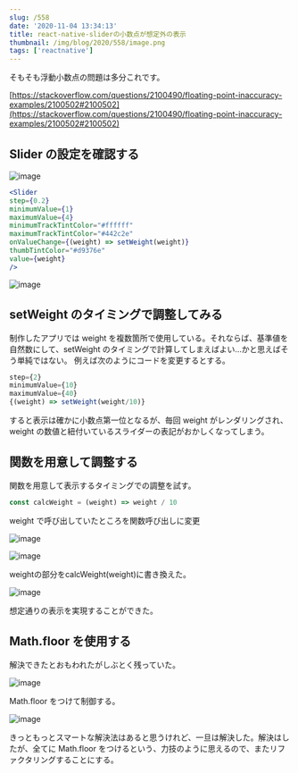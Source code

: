 ```yaml
---
slug: /558
date: '2020-11-04 13:34:13'
title: react-native-sliderの小数点が想定外の表示
thumbnail: /img/blog/2020/558/image.png
tags: ['reactnative']
---
```

そもそも浮動小数点の問題は多分これです。

[https://stackoverflow.com/questions/2100490/floating-point-inaccuracy-examples/2100502#2100502](https://stackoverflow.com/questions/2100490/floating-point-inaccuracy-examples/2100502#2100502)

## Slider の設定を確認する

![image](../../../../images/2020/10/image-11.png)

```jsx
<Slider
step={0.2}
minimumValue={1}
maximumValue={4}
minimumTrackTintColor="#ffffff"
maximumTrackTintColor="#442c2e"
onValueChange={(weight) => setWeight(weight)}
thumbTintColor="#d9376e"
value={weight}
/>
```

![image](../../../../images/2020/10/image-12.png)

## setWeight のタイミングで調整してみる

制作したアプリでは weight を複数箇所で使用している。それならば、基準値を自然数にして、setWeight のタイミングで計算してしまえばよい…かと思えばそう単純ではない。
例えば次のようにコードを変更するとする。

```jsx
step={2}
minimumValue={10}
maximumValue={40}
{(weight) => setWeight(weight/10)}
```

すると表示は確かに小数点第一位となるが、毎回 weight がレンダリングされ、weight の数値と紐付いているスライダーの表記がおかしくなってしまう。

## 関数を用意して調整する

関数を用意して表示するタイミングでの調整を試す。

```javascript
const calcWeight = (weight) => weight / 10
```

weight で呼び出していたところを関数呼び出しに変更

![image](../../../../images/2020/10/image-13.png)

![image](../../../../images/2020/10/image-14.png)

weightの部分をcalcWeight(weight)に書き換えた。

![image](../../../../images/2020/10/image-15.png)

想定通りの表示を実現することができた。

## Math.floor を使用する

解決できたとおもわれたがしぶとく残っていた。

![image](../../../../images/2020/10/image-16.png)

Math.floor をつけて制御する。

![image](../../../../images/2020/10/image-18.png)

きっともっとスマートな解決法はあると思うけれど、一旦は解決した。解決はしたが、全てに Math.floor をつけるという、力技のように思えるので、またリファクタリングすることにする。

